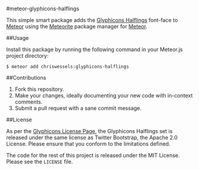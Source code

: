 #meteor-glyphicons-halflings

This simple smart package adds the [Glyphicons Halflings](http://www.glyphicons.com) font-face to [Meteor](http://www.meteor.com) using the [Meteorite](https://github.com/oortcloud/meteorite) package manager for [Meteor](http://www.meteor.com).

##Usage

Install this package by running the following command in your Meteor.js project directory:

    $ meteor add chriswessels:glyphicons-halflings

##Contributions

1. Fork this repository.
1. Make your changes, ideally documenting your new code with in-context comments.
1. Submit a pull request with a sane commit message.

##License

As per the [Glyphicons License Page](http://glyphicons.com/license/), the Glyphicons Halflings set is released under the same license as Twitter Bootstrap, the Apache 2.0 License. Please ensure that you conform to the limitations defined.

The code for the rest of this project is released under the MIT License. Please see the `LICENSE` file.
